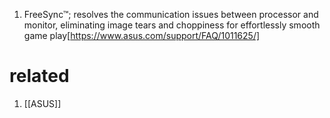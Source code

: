 1. FreeSync™; resolves the communication issues between processor and monitor, eliminating image tears and choppiness for effortlessly smooth game play[https://www.asus.com/support/FAQ/1011625/]

# related
1. [[ASUS]]